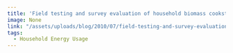 ```yaml
---
title: 'Field testing and survey evaluation of household biomass cookstoves in rural sub-Saharan Africa'
image: None
link: "/assets/uploads/blog/2010/07/field-testing-and-survey-evaluation-of-household-biomass-cookstoves-in-rural-sub-Saharan-Africa.pdf"
tags:
  - Household Energy Usage
---
```

